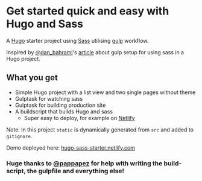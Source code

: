 # Get started quick and easy with Hugo and Sass

A [Hugo](https://gohugo.io/) starter project using [Sass](https://sass-lang.com/) utilising [gulp](https://gulpjs.com/) workflow.

Inspired by [@dan_bahrami](https://twitter.com/dan_bahrami)'s [article](http://danbahrami.io/articles/building-a-production-website-with-hugo-and-gulp-js/) about gulp setup for using sass in a Hugo project.

## What you get
* Simple Hugo project with a list view and two single pages without theme
* Gulptask for watching sass
* Gulptask for building production site
* A buildscript that builds Hugo and sass
    * Super easy to deploy, for example on [Netlify](https://www.netlify.com/)

Note: In this project `static` is dynamically generated from `src` and added to `gitignore`.

Demo deployed here: [hugo-sass-starter.netlify.com](https://hugo-sass-starter.netlify.com/)

### Huge thanks to [@pappapez](https://twitter.com/pappapez) for help with writing the build-script, the gulpfile and everything else!
